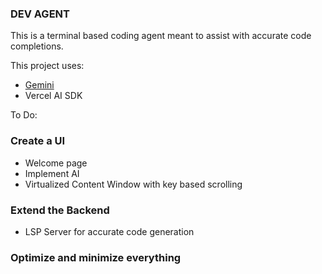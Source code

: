 ### DEV AGENT
This is a terminal based coding agent meant to assist with accurate code completions.

This project uses:
- [Gemini](https://deepmind.google/models/gemini/flash-lite/)
- Vercel AI SDK

To Do:
### Create a UI
- Welcome page
- Implement AI
- Virtualized Content Window with key based scrolling
### Extend the Backend
- LSP Server for accurate code generation
### Optimize and minimize everything
